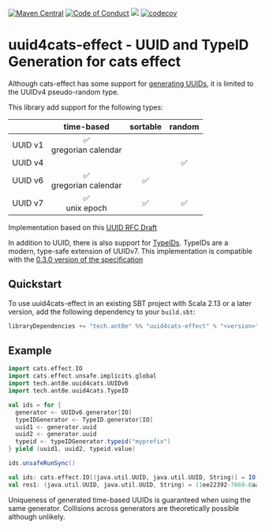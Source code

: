 
[![Maven Central](https://maven-badges.herokuapp.com/maven-central/tech.ant8e/uuid4cats-effect_2.13/badge.svg)](https://maven-badges.herokuapp.com/maven-central/tech.ant8e/uuid4cats-effect_2.13)
[![Code of Conduct](https://img.shields.io/badge/Code%20of%20Conduct-Scala-blue.svg)](CODE_OF_CONDUCT.md)
![](https://github.com/ant8e/uuid4cats-effect/actions/workflows/ci.yml/badge.svg)
[![codecov](https://codecov.io/gh/ant8e/uuid4cats-effect/branch/main/graph/badge.svg?token=QEUSQ3T053)](https://codecov.io/gh/ant8e/uuid4cats-effect)
# uuid4cats-effect -  UUID and TypeID Generation for cats effect


Although cats-effect has some support for [generating UUIDs](https://typelevel.org/cats-effect/api/3.x/cats/effect/std/UUIDGen.html), it is limited to the UUIDv4 pseudo-random type.
                                                                                 

This library add support for the following types:

|         |         time-based         | sortable | random |
|--------:|:--------------------------:|:--------:|:------:|
| UUID v1 | ✅ <br/> gregorian calendar |          |        |
| UUID v4 |                            |          |   ✅    |
| UUID v6 | ✅ <br/> gregorian calendar |    ✅    |        |
| UUID v7 |     ✅ <br/>unix epoch      |    ✅    |   ✅    |

Implementation based on this [UUID RFC Draft](https://datatracker.ietf.org/doc/html/draft-ietf-uuidrev-rfc4122bis-14)

In addition to UUID, there is also support for [TypeIDs](https://github.com/jetpack-io/typeid). TypeIDs are a modern, 
type-safe extension of UUIDv7. This implementation is compatible with the [0.3.0 version of the specification](https://github.com/jetify-com/typeid/tree/main/spec#typeid-specification-version-030)

##  Quickstart

To use uuid4cats-effect in an existing SBT project with Scala 2.13 or a later version, add the following dependency to your
`build.sbt`:

```scala
libraryDependencies += "tech.ant8e" %% "uuid4cats-effect" % "<version>"
```

## Example

```scala
import cats.effect.IO
import cats.effect.unsafe.implicits.global
import tech.ant8e.uuid4cats.UUIDv6
import tech.ant8e.uuid4cats.TypeID

val ids = for {
  generator <- UUIDv6.generator[IO]
  typeIDGenerator <- TypeID.generator[IO]
  uuid1 <- generator.uuid
  uuid2 <- generator.uuid
  typeid <- typeIDGenerator.typeid("myprefix")
} yield (uuid1, uuid2, typeid.value)

ids.unsafeRunSync()

val ids: cats.effect.IO[(java.util.UUID, java.util.UUID, String)] = IO(...)
val res1: (java.util.UUID, java.util.UUID, String) = (1ee22392-7669-6aa0-8000-ca7de6e5d540,1ee22392-766c-61b0-8000-422a97a9dbaa,myprefix_01h5a2ccabe0080m1hrkj0p0qp)
```

Uniqueness of generated time-based UUIDs is guaranteed when using the same generator. 
Collisions across generators are theoretically possible although unlikely.    
